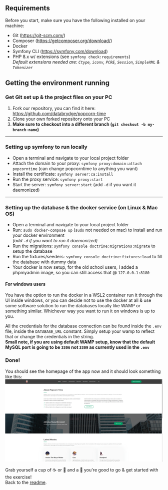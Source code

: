 ## Requirements

Before you start, make sure you have the following installed on your machine:
- Git (https://git-scm.com/)
- Composer (https://getcomposer.org/download/)
- Docker
- Symfony CLI (https://symfony.com/download)
- PHP 8.x w/ extensions (see `symfony check:requirements`)<br/>
  *Default extensions needed are:  `Ctype`, `iconv`, `PCRE`, `Session`, `SimpleXML` & `Tokenizer`*


## Getting the environment running

### Get Git set up & the project files on your PC
1. Fork our repository, you can find it here: https://github.com/databrydge/popcorn-time
2. Clone your own forked repository onto your PC
3. **Make sure to checkout into a different branch (`git checkout -b my-branch-name`)**

---
### Setting up symfony to run locally
- Open a terminal and navigate to your local project folder
- Attach the domain to your proxy: `symfony proxy:domain:attach popcorntime` (can change popcorntime to anything you want)
- Install the certificate: `symfony server:ca:install`
- Run the proxy service: `symfony proxy:start`
- Start the server: `symfony server:start` (add `-d` if you want it daemonized)

---
### Setting up the database & the docker service (on Linux & Mac OS)

- Open a terminal and navigate to your local project folder
- Run: `sudo docker-compose up` (`sudo` not needed on mac) to install and run your docker environment <br/>
  *(add `-d` if you want to run it daemonized)*
- Run the migrations: `symfony console doctrine:migrations:migrate` to setup the database
- Run the fixtures/seeders: `symfony console doctrine:fixtures:load` to fill the database with dummy data
- Your docker is now setup, for the old school users, I added a phpmyadmin image, so you can still access that @ `127.0.0.1:8180`

#### For windows users
You have the option to run the docker in a WSL2 container run it through the UI inside windows, or you can decide not to use the docker at all & use some software solution to run the databases locally like WAMP or something similar. Whichever way you want to run it on windows is up to you.

All the credentials for the database connection can be found inside the `.env` file, inside the `DATABASE_URL` constant. Simply setup your wamp to reflect that or change the credentials in the string. <br/>
**Small note, if you are using default WAMP setup, know that the default MySQL port is going to be `3306` not `3309` as currently used in the `.env`**


### Done!
You should see the homepage of the app now and it should look something like this:
![Homepage preview screenshot](public/assets/img/homepage.png)


Grab yourself a cup of :coffee: or :tea: and a :cookie: you're good to go & get started with the exercise!<br/>
Back to the [readme](README.md).